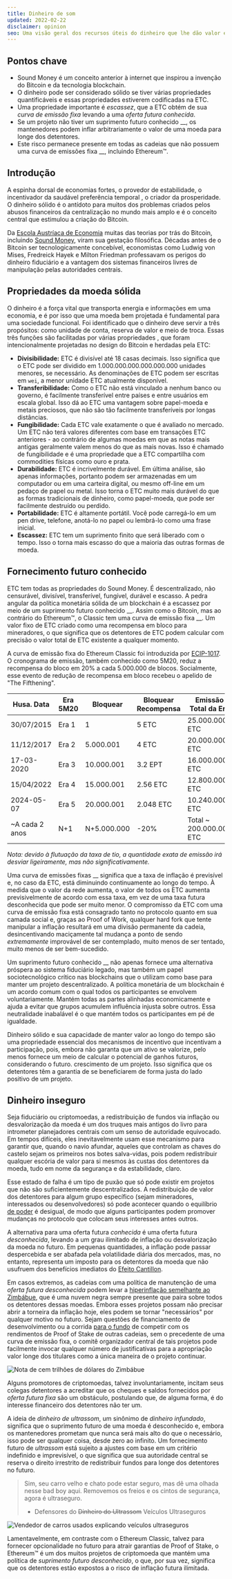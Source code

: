 ```yaml
---
title: Dinheiro de som
updated: 2022-02-22
disclaimer: opinion
seo: Uma visão geral dos recursos úteis do dinheiro que lhe dão valor e como alguns blockchains, incluindo Ethereum Classic e Bitcoin, aplicam intencionalmente esses recursos à sua política monetária para garantir descentralização e longevidade.
---
```


## Pontos chave

- Sound Money é um conceito anterior à internet que inspirou a invenção do Bitcoin e da tecnologia blockchain.
- O dinheiro pode ser considerado sólido se tiver várias propriedades quantificáveis e essas propriedades estiverem codificadas na ETC.
- Uma propriedade importante é _escassez_, que a ETC obtém de sua _curva de emissão fixa_ levando a uma _oferta futura conhecida_.
- Se um projeto não tiver um suprimento futuro conhecido __, os mantenedores podem inflar arbitrariamente o valor de uma moeda para longe dos detentores.
- Este risco permanece presente em todas as cadeias que não possuem uma curva de emissões fixa __, incluindo Ethereum™.

## Introdução

A espinha dorsal de economias fortes, o provedor de estabilidade, o incentivador da saudável preferência temporal [](https://www.youtube.com/watch?v=k5XbLm3pEfI), o criador da prosperidade. O dinheiro sólido é o antídoto para muitos dos problemas criados pelos abusos financeiros da centralização no mundo mais amplo e é o conceito central que estimulou a criação do Bitcoin.

Da [Escola Austríaca de Economia](https://mises.org/topics/bitcoin) muitas das teorias por trás do Bitcoin, incluindo [Sound Money](https://mises.org/library/principle-sound-money), viram sua gestação filosófica. Décadas antes de o Bitcoin ser tecnologicamente concebível, economistas como Ludwig von Mises, Fredreick Hayek e Milton Friedman professavam os perigos do dinheiro fiduciário e a vantagem dos sistemas financeiros livres de manipulação pelas autoridades centrais.

## Propriedades da moeda sólida

O dinheiro é a força vital que transporta energia e informações em uma economia, e é por isso que uma moeda bem projetada é fundamental para uma sociedade funcional. Foi identificado que o dinheiro deve servir a três propósitos: como unidade de conta, reserva de valor e meio de troca. Essas três funções são facilitadas por várias propriedades [](https://cryptowhat.com/properties-of-sound-money/), que foram intencionalmente projetadas no design do Bitcoin e herdadas pela ETC:

- **Divisibilidade:** ETC é divisível até 18 casas decimais. Isso significa que o ETC pode ser dividido em 1.000.000.000.000.000.000 unidades menores, se necessário. As denominações de ETC podem ser escritas em `wei`, a menor unidade ETC atualmente disponível.
- **Transferibilidade:** Como o ETC não está vinculado a nenhum banco ou governo, é facilmente transferível entre países e entre usuários em escala global. Isso dá ao ETC uma vantagem sobre papel-moeda e metais preciosos, que não são tão facilmente transferíveis por longas distâncias.
- **Fungibilidade:** Cada ETC vale exatamente o que é avaliado no mercado. Um ETC não terá valores diferentes com base em transações ETC anteriores - ao contrário de algumas moedas em que as notas mais antigas geralmente valem menos do que as mais novas. Isso é chamado de fungibilidade e é uma propriedade que a ETC compartilha com commodities físicas como ouro e prata.
- **Durabilidade:** ETC é incrivelmente durável. Em última análise, são apenas informações, portanto podem ser armazenadas em um computador ou em uma carteira digital, ou mesmo off-line em um pedaço de papel ou metal. Isso torna o ETC muito mais durável do que as formas tradicionais de dinheiro, como papel-moeda, que pode ser facilmente destruído ou perdido.
- **Portabilidade:** ETC é altamente portátil. Você pode carregá-lo em um pen drive, telefone, anotá-lo no papel ou lembrá-lo como uma frase inicial.
- **Escassez:** ETC tem um suprimento finito que será liberado com o tempo. Isso o torna mais escasso do que a maioria das outras formas de moeda.

## Fornecimento futuro conhecido

ETC tem todas as propriedades do Sound Money. É descentralizado, não censurável, divisível, transferível, fungível, durável e escasso. A pedra angular da política monetária sólida de um blockchain é a escassez por meio de um suprimento futuro conhecido __. Assim como o Bitcoin, mas ao contrário do Ethereum™, o Classic tem uma curva de emissão fixa __. Um valor fixo [](https://etcis.money/) de ETC criado como uma recompensa em bloco para mineradores, o que significa que os detentores de ETC podem calcular com precisão o valor total de ETC existente a qualquer momento.

A curva de emissão fixa do Ethereum Classic foi introduzida por [ECIP-1017](https://ecips.ethereumclassic.org/ECIPs/ecip-1017). O cronograma de emissão, também conhecido como 5M20, reduz a recompensa do bloco em 20% a cada 5.000.000 de blocos. Socialmente, esse evento de redução de recompensa em bloco recebeu o apelido de "The Fifthening".

| Husa. Data     | Era 5M20 | Bloquear    | Bloquear Recompensa | Emissão Total da Era    |
| -------------- | -------- | ----------- | ------------------- | ----------------------- |
| 30/07/2015     | Era 1    | 1           | 5 ETC               | 25.000.000 ETC          |
| 11/12/2017     | Era 2    | 5.000.001   | 4 ETC               | 20.000.000 ETC          |
| 17-03-2020     | Era 3    | 10.000.001  | 3.2 EPT             | 16.000.000 ETC          |
| 15/04/2022     | Era 4    | 15.000.001  | 2.56 ETC            | 12.800.000 ETC          |
| 2024-05-07     | Era 5    | 20.000.001  | 2.048 ETC           | 10.240.000 ETC          |
| ~A cada 2 anos | N+1      | N+5.000.000 | -20%                | Total ~ 200.000.000 ETC |

_Nota: devido à flutuação da taxa de tio, a quantidade exata de emissão irá desviar ligeiramente, mas não significativamente._

Uma curva de emissões fixas __ significa que a taxa de inflação é previsível e, no caso da ETC, está diminuindo continuamente ao longo do tempo. À medida que o valor da rede aumenta, o valor de todos os ETC aumenta previsivelmente de acordo com essa taxa, em vez de uma taxa futura desconhecida que pode ser muito menor. O compromisso da ETC com uma curva de emissão fixa está consagrado tanto no protocolo quanto em sua camada social e, graças ao Proof of Work, qualquer hard fork que tente manipular a inflação resultará em uma divisão permanente da cadeia, desincentivando maciçamente tal mudança a ponto de sendo _extremamente_ improvável de ser contemplado, muito menos de ser tentado, muito menos de ser bem-sucedido.

Um suprimento futuro conhecido __ não apenas fornece uma alternativa próspera ao sistema fiduciário legado, mas também um papel sociotecnológico crítico nas blockchains que o utilizam como base para manter um projeto descentralizado. A política monetária de um blockchain é um acordo comum com o qual todos os participantes se envolvem voluntariamente. Mantém todas as partes alinhadas economicamente e ajuda a evitar que grupos acumulem influência injusta sobre outros. Essa neutralidade inabalável é o que mantém todos os participantes em pé de igualdade.

Dinheiro sólido e sua capacidade de manter valor ao longo do tempo são uma propriedade essencial dos mecanismos de incentivo que incentivam a participação, pois, embora não garanta que um ativo se valorize, pelo menos fornece um meio de calcular o potencial de ganhos futuros, considerando o futuro. crescimento de um projeto. Isso significa que os detentores têm a garantia de se beneficiarem de forma justa do lado positivo de um projeto.

## Dinheiro inseguro

Seja fiduciário ou criptomoedas, a redistribuição de fundos via inflação ou desvalorização da moeda é um dos truques mais antigos do livro para intrometer planejadores centrais com um senso de autoridade equivocado. Em tempos difíceis, eles inevitavelmente usam esse mecanismo para garantir que, quando o navio afundar, aqueles que controlam as chaves do castelo sejam os primeiros nos botes salva-vidas, pois podem redistribuir qualquer escória de valor para si mesmos às custas dos detentores da moeda, tudo em nome da segurança e da estabilidade, claro.

Esse estado de falha é um tipo de puxão que só pode existir em projetos que não são suficientemente descentralizados. A redistribuição de valor dos detentores para algum grupo específico (sejam mineradores, interessados ou desenvolvedores) só pode acontecer quando o equilíbrio [de poder](/why-classic/decentralism#balancing-power) é desigual, de modo que alguns participantes podem promover mudanças no protocolo que colocam seus interesses antes outros.

A alternativa para uma oferta futura _conhecida_ é uma oferta futura _desconhecida_, levando a um grau ilimitado de inflação ou desvalorização da moeda no futuro. Em pequenas quantidades, a inflação pode passar despercebida e ser abafada pela volatilidade diária dos mercados, mas, no entanto, representa um imposto para os detentores da moeda que não usufruem dos benefícios imediatos do [Efeito Cantillon](https://cointelegraph.com/explained/from-cash-to-crypto-the-cantillon-effect-vs-the-nakamoto-effect).

Em casos extremos, as cadeias com uma política de manutenção de uma _oferta futura desconhecida_ podem levar a [hiperinflação semelhante ao Zimbábue](https://en.wikipedia.org/wiki/Hyperinflation_in_Zimbabwe), que é uma nuvem negra sempre presente que paira sobre todos os detentores dessas moedas. Embora esses projetos possam não precisar abrir a torneira da inflação hoje, eles podem se tornar "necessários" por qualquer motivo no futuro. Sejam questões de financiamento de desenvolvimento ou a corrida [para o fundo](/why-classic/proof-of-work#the-apr-arms-race) de competir com os rendimentos de Proof of Stake de outras cadeias, sem o precedente de uma curva de emissão fixa, o comitê organizador central de tais projetos pode facilmente invocar qualquer número de justificativas para a apropriação valor longe dos titulares como a única maneira de o projeto continuar.

![Nota de cem trilhões de dólares do Zimbábue](./zimbabwedollar.jpg)

Alguns promotores de criptomoedas, talvez involuntariamente, incitam seus colegas detentores a acreditar que os cheques e saldos fornecidos por _oferta futura fixa_ são um obstáculo, postulando que, de alguma forma, é do interesse financeiro dos detentores não ter um.

A ideia de _dinheiro de ultrassom_, um sinônimo de _dinheiro infundado_, significa que o suprimento futuro de uma moeda é desconhecido e, embora os mantenedores prometam que nunca será mais alto do que o necessário, isso pode ser qualquer coisa, desde zero ao infinito. Um fornecimento futuro de _ultrassom_ está sujeito a ajustes com base em um critério indefinido e imprevisível, o que significa que sua autoridade central se reserva o direito irrestrito de redistribuir fundos para longe dos detentores no futuro.

> Sim, seu carro velho e chato pode estar seguro, mas dê uma olhada nesse bad boy aqui. Removemos os freios e os cintos de segurança, agora é ultraseguro.
> 
> - Defensores do ~~Dinheiro do Ultrassom~~ Veículos Ultraseguros

![Vendedor de carros usados explicando veículos ultraseguros](./ultrasafe.jpg)

Lamentavelmente, em contraste com o Ethereum Classic, talvez para fornecer opcionalidade no futuro para atrair garantias de Proof of Stake, o Ethereum™ é um dos muitos projetos de criptomoeda que mantém uma política de _suprimento futuro desconhecido_, o que, por sua vez, significa que os detentores estão expostos a o risco de inflação futura ilimitada.
